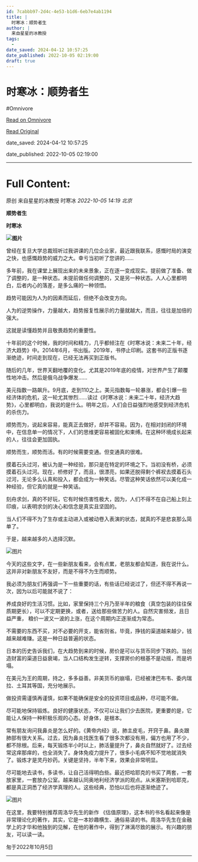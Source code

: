 ```yaml
---
id: 7cabbb97-2d4c-4e53-b1d6-6eb7e4ab1194
title: |
  时寒冰：顺势者生
author: |
  来自星星的冰教授
tags:
  - 
date_saved: 2024-04-12 10:57:25
date_published: 2022-10-05 02:19:00
draft: true
---
```


# 时寒冰：顺势者生
#Omnivore

[Read on Omnivore](https://omnivore.app/me/-18920c22050)

[Read Original](https://mp.weixin.qq.com/s/nBweTovh2p_mQA6JuxLMCA)

date_saved: 2024-04-12 10:57:25

date_published: 2022-10-05 02:19:00

--- 

# Full Content: 

原创 来自星星的冰教授  时寒冰 _2022-10-05 14:19_ _北京_ 

**顺势者生**

 **时寒冰**

**![图片](https://proxy-prod.omnivore-image-cache.app/0x0,sD8ySasnRcXlhsl4ACyzEQz2vKs30TwNjUtyC-Fnjo-U/https://mmbiz.qpic.cn/mmbiz_jpg/wxj8GEjgHe5ibSQJGezBYbehCpNibCqlC6IH0eHOazNqe3s0twrXJcqD2fvNY0RoJrl5CYzmCJCwlcIZXlIJGLvw/640)**

曾经在复旦大学总裁班听过我讲课的几位企业家，最近跟我联系，感慨时局的演变之快，也感慨趋势的威力之大。幸亏当初听了您讲的……

 多年前，我在课堂上展现出来的未来景象，正在逐一变成现实。提前做了准备、做了调整的，是一种状态。未提前做任何调整的，又是另一种状态。人人心里都明白，后者内心的落差，是多么痛的一种领悟。

 趋势可能因为人为的因素而延后，但绝不会改变方向。

 人为的逆势操作，力量越大，趋势报复性展示的力量就越大，而且，往往是加倍的强大。

 这就是读懂趋势并且敬畏趋势的重要性。

 十年前的这个时候，我的时间和精力，几乎都倾注在《时寒冰说：未来二十年，经济大趋势》中。2014年6月，书出版。2019年，书停止印刷。这套书的正版书逐渐绝迹，时间走到现在，已经无法再买到正版书。

 随后的几年，世界天翻地覆的变化。尤其是2019年底的疫情，对世界产生了颠覆性地冲击。然后是俄乌战争爆发……

 美元指数一路飙升。9月底，走到110之上。美元指数每一轮暴涨，都会引爆一些经济体的危机，这一轮尤其惨烈……读过《时寒冰说：未来二十年，经济大趋势》，心里都明白，我说的是什么。明年之后，人们会日益强烈地感受到经济危机的杀伤力。

 顺势而为，说起来容易，能真正去做好，却并不容易。因为，在相对封闭的环境中，在信息单一的情况下，人们的思维更容易被固化和束缚。在这种环境成长起来的人，往往会更加固执。

 顺势而生，顺势而活。有的时候需要变通。但变通真的很难。

 摸着石头过河，被认为是一种经验，那只是在特定的环境之下。当初没有桥，必须摸着石头过河。现在，桥修好了，而且，很漂亮，如果还脱得剩个裤衩去摸着石头过河，无论多么认真和投入，都会成为一种笑话。尽管这种笑话依然可以美化成一种经验，但它真的就是一种笑话。

 刻舟求剑，真的不好玩，它有时候伤害性极大，因为，人们不得不在自己船上刻上印痕，以表明求剑的决心和信念是真实且坚固的。

 当人们不得不为了生存或主动进入或被动卷入表演的状态，就真的不是悲哀那么简单了。

 于是，越来越多的人选择沉默。

![图片](https://proxy-prod.omnivore-image-cache.app/0x0,s9aUsKJapw2bWxeWQSZ_bBEQ55wQYNDFp9hjxpbIOO_Y/https://mmbiz.qpic.cn/mmbiz_jpg/wxj8GEjgHe5ibSQJGezBYbehCpNibCqlC6cP6DsxN4s8ibOxiaL5w5gUr9qagkSQ5iccmeMTMobEvCKic7TIU9iap9OTA/640?wx_fmt=jpeg)

 今天的这些文字，在一些新朋友看来，会有点累，老朋友都会知道，我在说什么。这并非对新朋友不友好，而是不得不为生而顺势。

 我必须为朋友们再强调一下一些重要的话，有些话已经说过了，但还不得不再说一次，因为以后可能就不说了：

 养成良好的生活习惯。比如，家里保持三个月乃至半年的粮食（真空包装的往往保质期更长），可以不定期更换，或者，送给那些做苦力的人。自然灾害频发，且日益严重， 粮价一波又一波的上涨，在这个周期内正逐渐成为常态。

 不需要的东西不买，对不必要的开支，能省则省。毕竟，挣钱的渠道越来越少，钱越来越难赚。这是一种日益普遍的状态。

 日本的历史告诉我们，在大趋势到来的时候，房价是可以与货币同步下跌的。当创造财富的渠道日益衰竭，当人口结构发生逆转，支撑房价的根基不是动摇，而是坍塌。

 在美元为王的周期，持之，多多益善。非美货币的崩塌，已经被津巴布韦、委内瑞拉、土耳其等国，充分地展示。

 做投资需谨慎再谨慎，如果不能确保是安全的投资项目或品种，尽可能不做。

 尽可能地保持锻炼。良好的健康状态，不仅可以让我们少去医院，更重要的是，它能让人保持一种积极乐观的心态。好身体，是根本。

 常有朋友询问我鼻炎是怎么好的。《黄帝内经》说，肺主皮毛，开窍于鼻。鼻炎跟肺部有很大关系。过去，因为鼻炎找医生看了很多次都没有用，偏方也用了不少，都不除根。后来，每天锻炼半小时以上，肺活量提升了，鼻炎自然就好了。过去经常这痒那痒的，也全消失了。身体免疫力提升了，很多小毛病不知不觉地就消失了。锻炼才是灵丹妙药。关键是坚持，半年下来，效果会非常明显。

 尽可能地去读书，多读书，让自己活得明白些。最近把哈耶克的书买了两套，一套放家里，一套放办公室。越来越认同奥地利经济学派的观点。从米塞斯到哈耶克，都是真正洞悉了经济学真理的人。这些经典，恐怕以后也将逐渐绝迹了。

![图片](https://proxy-prod.omnivore-image-cache.app/0x0,sLDSHrYqDVdkyzxWhwVjgy7C02w-KHZsIjuRnAibMFnk/https://mmbiz.qpic.cn/mmbiz_jpg/wxj8GEjgHe5ibSQJGezBYbehCpNibCqlC6XjLotbicS5EC2ak9uKaics4ekQmIU23tsjDtf0C5RkbJt6puShLaInuA/640?wx_fmt=jpeg)

 在这里，我要特别推荐周洛华先生的新作 《估值原理》，这本书的书名看起来像是非常理论化的著作，其实，它是一本妙趣横生、通俗易读的书。周洛华先生在金融学上的才华和他独到的见解，在他的著作中，得到了淋漓尽致的展示。有兴趣的朋友，可以读一读。

 匆于2022年10月5日

---

